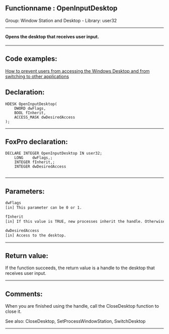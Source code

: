 <link rel="stylesheet" type="text/css" href="../../css/win32api.css">  
<link rel="stylesheet" href="https://cdnjs.cloudflare.com/ajax/libs/font-awesome/4.7.0/css/font-awesome.min.css">

## Functionname : OpenInputDesktop
Group: Window Station and Desktop - Library: user32    
***  


#### Opens the desktop that receives user input.

***  


## Code examples:
[How to prevent users from accessing the Windows Desktop and from switching to other applications](../../samples/sample_492.md)  

## Declaration:
```foxpro  
HDESK OpenInputDesktop(
	DWORD dwFlags,
	BOOL fInherit,
	ACCESS_MASK dwDesiredAccess
);  
```  
***  


## FoxPro declaration:
```foxpro  
DECLARE INTEGER OpenInputDesktop IN user32;
	LONG    dwFlags,;
	INTEGER fInherit,;
	INTEGER dwDesiredAccess
  
```  
***  


## Parameters:
```txt  
dwFlags
[in] This parameter can be 0 or 1.

fInherit
[in] If this value is TRUE, new processes inherit the handle. Otherwise, this handle is not inherited.

dwDesiredAccess
[in] Access to the desktop.  
```  
***  


## Return value:
If the function succeeds, the return value is a handle to the desktop that receives user input.  
***  


## Comments:
When you are finished using the handle, call the CloseDesktop function to close it.  
  
See also: CloseDesktop, SetProcessWindowStation, SwitchDesktop  
  
***  

